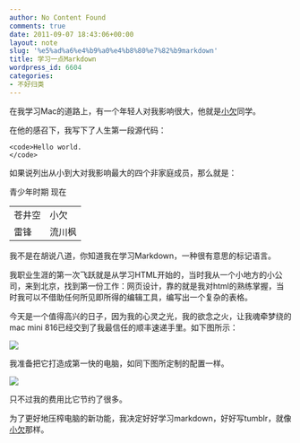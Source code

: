 ```yaml
---
author: No Content Found
comments: true
date: 2011-09-07 18:43:06+00:00
layout: note
slug: '%e5%ad%a6%e4%b9%a0%e4%b8%80%e7%82%b9markdown'
title: 学习一点Markdown
wordpress_id: 6604
categories:
- 不好归类
---
```


在我学习Mac的道路上，有一个年轻人对我影响很大，他就是[小欠](http://www.1banban.com)同学。





在他的感召下，我写下了人生第一段源代码：




    
    <code>Hello world.
    </code>





如果说列出从小到大对我影响最大的四个非家庭成员，那么就是：



<table ><tr >青少年时期
  现在
</tr><tbody ><tr >
<td >苍井空
</td>
  
<td >小欠
</td>
</tr><tr >
<td >雷锋
</td>
  
<td >流川枫
</td>
</tr></tbody></table>

我不是在胡说八道，你知道我在学习Markdown，一种很有意思的标记语言。





我职业生涯的第一次飞跃就是从学习HTML开始的，当时我从一个小地方的小公司，来到北京，找到第一份工作：网页设计，靠的就是我对html的熟练掌握，当时我可以不借助任何所见即所得的编辑工具，编写出一个复杂的表格。





今天是一个值得高兴的日子，因为我的心灵之光，我的欲念之火，让我魂牵梦绕的mac mini 816已经交到了我最信任的顺丰速递手里。如下图所示：





![](http://media.tumblr.com/tumblr_lr613jk5l91qz6vj8.png)





我准备把它打造成第一快的电脑，如同下图所定制的配置一样。





![](http://media.tumblr.com/tumblr_lr615uitZv1qz6vj8.png)





只不过我的费用比它节约了很多。





为了更好地压榨电脑的新功能，我决定好好学习markdown，好好写tumblr，就像[小欠](http://www.1banban.com)那样。
